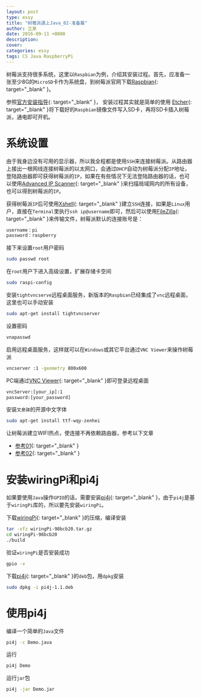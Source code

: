 ```yaml
---
layout: post
type: essy
title: "树莓派遇上Java_02-准备篇"
author: 立泉
date: 2016-09-11 +0800
description: 
cover: 
categories: essy
tags: CS Java RaspberryPi
---
```


树莓派支持很多系统，这里以`Raspbian`为例，介绍其安装过程。首先，应准备一张至少8G的`MicroSD`卡作为系统盘，到树莓派官网下载[Raspbian](https://www.raspberrypi.org/downloads/raspbian/){: target="_blank" }。

参照[官方安装指导](https://www.raspberrypi.org/documentation/installation/installing-images/README.md){: target="_blank" }，
安装过程其实就是简单的使用 [Etcher](https://etcher.io/){: target="_blank" }将下载好的`Raspbian`镜像文件写入SD卡，再将SD卡插入树莓派，通电即可开机。

# 系统设置

由于我身边没有可用的显示器，所以我全程都是使用`SSH`来连接树莓派。从路由器上接出一根网线连接树莓派的以太网口，会通过`DHCP`自动为树莓派分配`IP`地址，登陆路由器即可获得树莓派的`IP`，如果在有些情况下无法登陆路由器的话，也可以使用[Advanced IP Scanner](https://www.advanced-ip-scanner.com/){: target="_blank" }来扫描局域网内的所有设备，也可以得到树莓派的`IP`。

获得树莓派`IP`后可使用[Xshell](https://www.netsarang.com/products/xsh_overview.html){: target="_blank" }建立`SSH`连接，如果是`Linux`用户，直接在`Terminal`里执行`ssh ip@username`即可，然后可以使用[FileZilla](https://filezilla-project.org/){: target="_blank" }来传输文件，树莓派默认的连接账号是：

```sh
username：pi
password：raspberry
```

接下来设置`root`用户密码

```sh
sudo passwd root
```

在`root`用户下进入高级设置，扩展存储卡空间

```sh
sudo raspi-config
```

安装`tightvncserve`远程桌面服务，新版本的`Raspbian`已经集成了`vnc`远程桌面，这里也可以手动安装

```sh
sudo apt-get install tightvncserver
```

设置密码

```sh
vnapasswd
```

启用远程桌面服务，这样就可以在`Windows`或其它平台通过`VNC Viewer`来操作树莓派

```sh
vncserver :1 -geometry 800x600
```

PC端通过[VNC Viewer](https://www.realvnc.com/en/connect/download/viewer/){: target="_blank" }即可登录远程桌面

```sh
vncServer:[your_ip]:1
password:[your_password]
```

安装`文泉驿`的开源中文字体

```sh
sudo apt-get install ttf-wqy-zenhei
```

让树莓派建立WIFI热点，使连接不再依赖路由器，参考以下文章 

* [参考01](http://blog.csdn.net/xukai871105/article/details/42497097){: target="_blank" }  
* [参考02](http://elinux.org/RPI-Wireless-Hotspot){: target="_blank" }

# 安装wiringPi和pi4j

如果要使用`Java`操作`GPIO`的话，需要安装[pi4j](http://pi4j.com/){: target="_blank" }，由于`pi4j`是基于`wiringPi`库的，所以要先安装`wiringPi`。 

下载[wiringPi](https://git.drogon.net/?p=wiringPi;a=summary){: target="_blank" }的压缩，编译安装

```sh
tar -xfz wiringPi-98bcb20.tar.gz 
cd wiringPi-98bcb20
./build
```

验证`wiringPi`是否安装成功

```sh
gpio -v
```

下载[pi4j](http://pi4j.com/download.html){: target="_blank" }的`deb`包，用`dpkg`安装

```sh
sudo dpkg -i pi4j-1.1.deb
```

# 使用pi4j

编译一个简单的`Java`文件

```sh
pi4j -c Demo.java
```

运行

```sh
pi4j Demo
```

运行`jar`包

```sh
pi4j -jar Demo.jar
```
